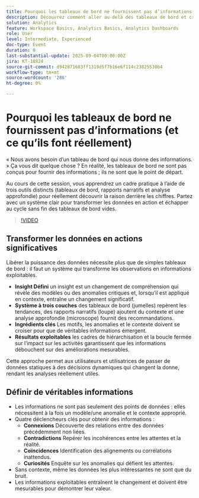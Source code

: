 ```yaml
---
title: Pourquoi les tableaux de bord ne fournissent pas d’informations (et ce qu’ils font réellement)
description: Découvrez comment aller au-delà des tableaux de bord et créer un système d’informations grâce à des rapports narratifs, des tests d’hypothèse et des stratégies d’analyse exploitables.
solution: Analytics
feature: Workspace Basics, Analytics Basics, Analytics Dashboards
role: User
level: Intermediate, Experienced
doc-type: Event
duration: 0
last-substantial-update: 2025-09-04T00:00:00Z
jira: KT-18824
source-git-commit: d942871683ff1319d5f7b16e6f114c23825530b4
workflow-type: tm+mt
source-wordcount: '286'
ht-degree: 0%

---
```



# Pourquoi les tableaux de bord ne fournissent pas d’informations (et ce qu’ils font réellement)

« Nous avons besoin d’un tableau de bord qui nous donne des informations. » Ça vous dit quelque chose ? En réalité, les tableaux de bord ne sont pas conçus pour fournir des informations ; ils ne sont que le point de départ.

Au cours de cette session, vous apprendrez un cadre pratique à l’aide de trois outils distincts (tableaux de bord, rapports narratifs et analyse approfondie) pour réellement découvrir la raison derrière les chiffres. Partez avec un système clair pour transformer les données en action et échapper au cycle sans fin des tableaux de bord vides.

>[!VIDEO](https://video.tv.adobe.com/v/3471120/?learn=on&enablevpops)

## Transformer les données en actions significatives

Libérer la puissance des données nécessite plus que de simples tableaux de bord : il faut un système qui transforme les observations en informations exploitables.

* **Insight Défini** un insight est un changement de compréhension qui révèle des modèles ou des anomalies critiques et, lorsqu’il est appliqué en contexte, entraîne un changement significatif.
* **Système à trois couches** des tableaux de bord (jumelles) repèrent les tendances, des rapports narratifs (loupe) ajoutent du contexte et une analyse approfondie (microscope) fournit des recommandations.
* **Ingrédients clés** Les motifs, les anomalies et le contexte doivent se croiser pour que de véritables informations émergent.
* **Résultats exploitables** les cadres de hiérarchisation et la boucle fermée sur l’impact sur les activités garantissent que les informations débouchent sur des améliorations mesurables.

Cette approche permet aux utilisateurs et utilisatrices de passer de données statiques à des décisions dynamiques qui changent la donne, rendant les analyses réellement utiles.

## Définir de véritables informations

* Les informations ne sont pas seulement des points de données : elles nécessitent à la fois un modèle/une anomalie et le contexte approprié.
* Quatre déclencheurs clés pour obtenir des informations :
   * **Connexions** Découverte des relations entre des données précédemment non liées.
   * **Contradictions** Repérer les incohérences entre les attentes et la réalité.
   * **Coïncidences** Identification des alignements ou corrélations inattendus.
   * **Curiosités** Enquête sur les anomalies qui défient les attentes.
* Sans contexte, même les données les plus intéressantes ne sont que du bruit.
* Les informations exploitables entraînent le changement et doivent être mesurables pour démontrer leur valeur.
